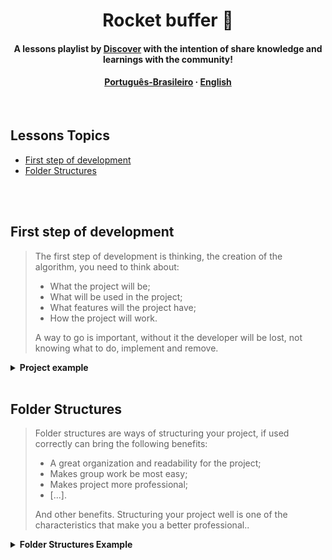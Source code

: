 <div align="center">
  <h1>Rocket buffer 🚀</h1>

  <h4>A lessons playlist by <a href="https://discord.gg/Bzx3tzJw">Discover</a> with the intention of share <strong>knowledge</strong> and <strong>learnings</strong> with the <strong>community</strong>!<h4>
  
  <p><a href="https://github.com/OrionTH1/rocket_buffer1/blob/main/README.md">Português-Brasileiro</a>  · <a href="https://github.com/OrionTH1/rocket_buffer1/blob/main/docs/english-readme.md">English</a> </p>
  
</div>
    
<br/>

<h2>Lessons Topics</h2>

<ul>
  <li><a href="#first-step-dev">First step of development</a></li>
  <li><a href="#folder-structure">Folder Structures</a></li>
</ul>

<br/>
<br/>

<h2 id="first-step-dev">First step of development</h1>

> The first step of development is thinking, the creation of the algorithm, you need to think about:
> <ul>
  >  <li>What the project will be;</li>
  >  <li>What will be used in the project;</li>
  >  <li>What features will the project have;</li>
  >  <li>How the project will work.</li>
> </ul>
>
> A way to go is important, without it the developer will be lost, not knowing what to do, implement and remove.



<details>
<summary><strong>Project example</strong></summary>
  
  <br/>
  
  > <h4>Sign up system / automatic login by serial</h4>
  >
  > 1. A sign up system and a automatic login by serial.
  > <br/>
  >
  > 2. What will be used in the project:
  >
  >     - [ ] A UI of a sign up form containing inputs of (User, Password, confirmPassword)
  >
  >     - [ ] Database Containing: (Serial, User, Password)
  >
  >     - <a href="https://wiki.multitheftauto.com/wiki/OnPlayerJoin"><em>onPlayerJoin</em></a>
  >     
  >     - <a href="https://wiki.multitheftauto.com/wiki/AddAccount"><em>addAccount</em></a>
  >     
  >     - <a href="https://wiki.multitheftauto.com/wiki/LogIn"><em>logIn</em></a>
  >     
  > <br/>
  > 
  > 3. Features:
  > 
  >     - [ ] Sign up with username and password
  >     
  >     - [ ] Automatic login according to serial
  >     
  >     - Others:
  >       - [ ] TAB navigation
  >       
  >       - [ ] Button that allows you to hide/show the typed password
  > 
  > <br/>
  > 
  > 4. How will work.:
  > 
  > 
  >     **1.** When the player enters, take your serial and check if it exists in the database: (If yes, skip to step 6, else continue).
  >     
  >     **2.** Show the registration screen and capture all the information typed in the inputs(User, Password, confirmPassword.
  >     
  >     **3.** Verify if the passwords in the inputs(Password, confirmPassword) are equals.
  >     
  >     **4.** Create an account with the informations captured from the inputs(User, Password).
  >     
  >     **5.** Send to the database all the information captured in the process (Serial, User, Password)
  >     
  >     **6.** Take the player's serial and search in the database your informations (Username and Password), then login the player with the information returned

</details>

<br/>

<h2 id="folder-structure">Folder Structures</h1>

> Folder structures are ways of structuring your project, if used correctly can bring the following benefits:
> - A great organization and readability for the project;
> - Makes group work be most easy;
> - Makes project more professional;
> - [...].
> 
> And other benefits. Structuring your project well is one of the characteristics that make you a better professional..

<details>
<summary><strong>Folder Structures Example</strong></summary>

  <br/>

  - <h3>Public</h3>

    > <img src="https://user-images.githubusercontent.com/95851792/218883668-1bfde26d-4cc2-4d70-88d5-c5de1d306543.png"></img>
    > <p>Everything that is public, such as the project's assets(images, icons, etc...) and other things.</p>
  
  <br/>
  
  - <h3>Source</h3>

    > <img src="https://user-images.githubusercontent.com/95851792/218883369-1567812c-5ab3-40d3-aedd-b706127366c7.png"></img>
    >
    > <p>It is the source of our code, where the main functioning of the code is.</p>
    
    <br/>
    
    - <h3>Core</h3>

      > <img src="https://user-images.githubusercontent.com/95851792/218883772-f7eaef7f-8bfd-4766-aa5d-3990942097eb.png"></img>
      >
      > <p>Here is the main code, where everything comes together to make the code work.</p>
      
      <br/>
      
    - <h3>Events</h3>

      > <img src="https://user-images.githubusercontent.com/95851792/218883949-deb01a69-6c66-42d7-bc15-1aaacc835bc4.png"></img>
      >
      > <p>Here are the listens, which when triggered, call another part or function of the code.</p>
      
      <br/>
      
    - <h3>Utils</h3>

      > <img src="https://user-images.githubusercontent.com/95851792/218884097-eddafd98-879c-4e03-8b89-dc05a84179a8.png"></img>
      >
      > <p>Here are some utilities, which can be exported later to another part of the code.</p>
      
   <br/>
      
  - <h3>General files</h3>

    > <img src="https://user-images.githubusercontent.com/95851792/218884258-69c53540-f03f-4187-8153-1f6c45c6f6db.png"></img>
    >
    > <p>General files are all those that do not have a defined topic or those that are recommended are in the initial scope of the folder, such as meta.xml, .git and etc.</p>
  
  <br/>

  <details>
  <summary><h3>Final Folder Structure</h3></summary>
  
  <br/>

  <img src="https://user-images.githubusercontent.com/95851792/218884547-56b4d081-c596-446b-b5f9-b46facee806f.png"></img>
      
  </details>
  

 

</details>
